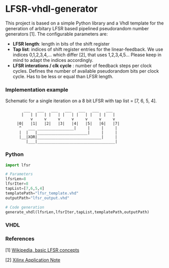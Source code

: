 # LFSR-vhdl-generator
This project is based on a simple Python library and a Vhdl template for the generation of arbitary LFSR based pipelined pseudorandom number generators [1]. The configurable parameters are:

* **LFSR length**: length in bits of the shift register
* **Tap list**: indices of shift register entries for the linear-feedback. We use indices 0,1,2,3,4,... which differ [2], that uses 1,2,3,4,5... Please keep in mind to adapt the indices accordingly. 
* **LFSR interations / clk cycle** : number of feedback steps per clock cycles. Defines the number of available pseudorandom bits per clock cycle. Has to be less or equal than LFSR length.

### Implementation example
Schematic for a single iteration on a 8 bit LFSR with tap list = [7, 6, 5, 4].
        
            ___   ___   ___   ___   ___   ___   ___
           |   | |   | |   | |   | |   | |   | |   | 
               v     v     v     v     v     v     v 
         |0|   |1|   |2|   |3|   |4|   |5|   |6|   |7| 
          ^   ___ ________________|     |     |     |
          |  |   |______________________|     |     |
          |__|XOR|____________________________|     |
             |___|__________________________________|


### Python
```python
import lfsr

# Parameters
lfsrLen=8
lfsrIter=8
tapList=[7,6,5,4]
templatePath="lfsr_template.vhd"
outputPath="lfsr_output.vhd"

# Code generation
generate_vhdl(lfsrLen,lfsrIter,tapList,templatePath,outputPath)
```

### VHDL




### References
[1] [Wikipedia, basic LFSR concepts](https://en.wikipedia.org/wiki/Linear-feedback_shift_register)

[2] [Xilinx Application Note](https://www.xilinx.com/support/documentation/application_notes/xapp052.pdf)
